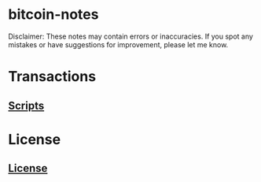 # bitcoin-notes
Disclaimer: These notes may contain errors or inaccuracies. If you spot any mistakes or have suggestions for improvement, please let me know.

# Transactions
## [Scripts](scripts.md)

# License
## [License](LICENSE)
